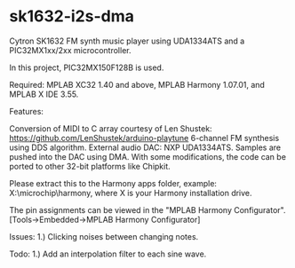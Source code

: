 # sk1632-i2s-dma
Cytron SK1632 FM synth music player using UDA1334ATS and a PIC32MX1xx/2xx microcontroller.

In this project, PIC32MX150F128B is used.

Required: MPLAB XC32 1.40 and above, MPLAB Harmony 1.07.01, and MPLAB X IDE 3.55.

Features:

Conversion of MIDI to C array courtesy of Len Shustek: https://github.com/LenShustek/arduino-playtune
6-channel FM synthesis using DDS algorithm.
External audio DAC: NXP UDA1334ATS.
Samples are pushed into the DAC using DMA.
With some modifications, the code can be ported to other 32-bit platforms like Chipkit.

Please extract this to the Harmony apps folder, example: X:\microchip\harmony, where X is your Harmony installation drive.

The pin assignments can be viewed in the "MPLAB Harmony Configurator". [Tools->Embedded->MPLAB Harmony Configurator]

Issues: 
1.) Clicking noises between changing notes.

Todo: 
1.) Add an interpolation filter to each sine wave.
